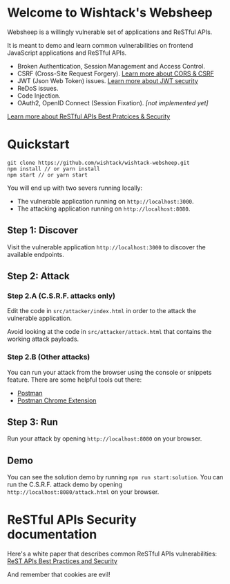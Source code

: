 Welcome to Wishtack's Websheep
=============================

Websheep is a willingly vulnerable set of applications and ReSTful APIs.

It is meant to demo and learn common vulnerabilities on frontend JavaScript applications and ReSTful APIs.
* Broken Authentication, Session Management and Access Control.
* CSRF (Cross-Site Request Forgery). [Learn more about CORS & CSRF](https://blog.wishtack.com/rest-apis-best-practices-and-security/#11.5)
* JWT (Json Web Token) issues. [Learn more about JWT security](https://blog.wishtack.com/rest-apis-best-practices-and-security/#11.10.5)
* ReDoS issues.
* Code Injection.
* OAuth2, OpenID Connect (Session Fixation). *[not implemented yet]*

[Learn more about ReSTful APIs Best Pratcices & Security](https://blog.wishtack.com/rest-apis-best-practices-and-security/)

# Quickstart

```shell
git clone https://github.com/wishtack/wishtack-websheep.git
npm install // or yarn install
npm start // or yarn start
```

You will end up with two severs running locally:
* The vulnerable application running on `http://localhost:3000`.
* The attacking application running on `http://localhost:8080`.

## Step 1: Discover
Visit the vulnerable application `http://localhost:3000` to discover the available endpoints.

## Step 2: Attack

### Step 2.A (C.S.R.F. attacks only)
Edit the code in `src/attacker/index.html` in order to the attack the vulnerable application.

Avoid looking at the code in `src/attacker/attack.html` that contains the working attack payloads.

### Step 2.B (Other attacks)
You can run your attack from the browser using the console or snippets feature.
There are some helpful tools out there:
* [Postman](https://www.getpostman.com/)
* [Postman Chrome Extension](https://chrome.google.com/webstore/detail/postman/fhbjgbiflinjbdggehcddcbncdddomop?hl=en)

## Step 3: Run
Run your attack by opening `http://localhost:8080` on your browser.

## Demo
You can see the solution demo by running `npm run start:solution`.
You can run the C.S.R.F. attack demo by opening `http://localhost:8080/attack.html` on your browser.

# ReSTful APIs Security documentation
Here's a white paper that describes common ReSTful APIs vulnerabilities: [ReST APIs Best Practices and Security](https://blog.wishtack.com/rest-apis-best-practices-and-security/)

And remember that cookies are evil!
